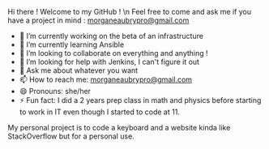 Hi there ! Welcome to my GitHub ! \n
Feel free to come and ask me if you have a project in mind : [morganeaubrypro@gmail.com](morganeaubrypro@gmail.com)

- 🔭 I’m currently working on the beta of an infrastructure
- 🌱 I’m currently learning Ansible
- 👯 I’m looking to collaborate on everything and anything ! 
- 🤔 I’m looking for help with Jenkins, I can't figure it out
- 💬 Ask me about whatever you want
- 📫 How to reach me: morganeaubrypro@gmail.com
- 😄 Pronouns: she/her
- ⚡ Fun fact: I did a 2 years prep class in math and physics before starting to work in IT even though I started to code at 11.

My personal project is to code a keyboard and a website kinda like StackOverflow but for a personal use.
